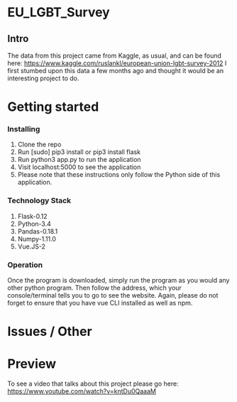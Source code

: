 # EU_LGBT_Survey
## Intro

The data from this project came from Kaggle, as usual, and can be found here:
https://www.kaggle.com/ruslankl/european-union-lgbt-survey-2012 I first stumbed
upon this data a few months ago and thought it would be an interesting project to
do.


# Getting started
### Installing

1. Clone the repo
2. Run [sudo] pip3 install or pip3 install flask
3. Run python3 app.py to run the application
4. Visit localhost:5000 to see the application
5. Please note that these instructions only follow the Python side of this application.


### Technology Stack

1. Flask-0.12
2. Python-3.4
3. Pandas-0.18.1
4. Numpy-1.11.0
5. Vue.JS-2

### Operation

Once the program is downloaded, simply run the program as you would any other python program.
Then follow the address, which your console/terminal tells you to go to see the
website. Again, please do not forget to ensure that you have vue CLI installed
as well as npm.

# Issues / Other


# Preview

To see a video that talks about this project please go here: https://www.youtube.com/watch?v=kntDu0QaaaM
